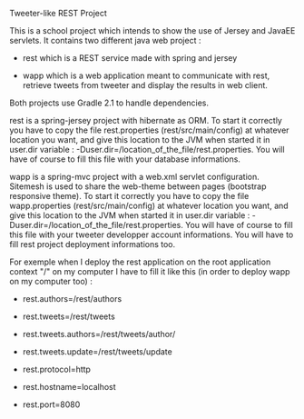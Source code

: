 Tweeter-like REST Project

This is a school project which intends to show the use of Jersey and JavaEE servlets.
It contains two different java web project :

- rest which is a REST service made with spring and jersey

- wapp which is a web application meant to communicate with rest, retrieve tweets from tweeter and display the results in web client.


Both projects use Gradle 2.1 to handle dependencies.

rest is a spring-jersey project with hibernate as ORM.
To start it correctly you have to copy the file rest.properties (rest/src/main/config) at whatever location you want,
and give this location to the JVM when started it in user.dir variable : -Duser.dir=/location_of_the_file/rest.properties.
You will have of course to fill this file with your database informations.


wapp is a spring-mvc project with a web.xml servlet configuration.
Sitemesh is used to share the web-theme between pages (bootstrap responsive theme).
To start it correctly you have to copy the file wapp.properties (rest/src/main/config) at whatever location you want,
and give this location to the JVM when started it in user.dir variable : -Duser.dir=/location_of_the_file/rest.properties.
You will have of course to fill this file with your tweeter developper account informations.
You will have to fill rest project deployment informations too.

For exemple when I deploy the rest application on the root application context "/" on my computer I have to fill it like this (in order to deploy wapp on my computer too) :

- rest.authors=/rest/authors

- rest.tweets=/rest/tweets

- rest.tweets.authors=/rest/tweets/author/

- rest.tweets.update=/rest/tweets/update

- rest.protocol=http

- rest.hostname=localhost

- rest.port=8080
